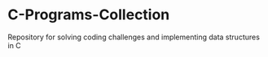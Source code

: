 # C-Programs-Collection
Repository for solving coding challenges and implementing data structures in C
